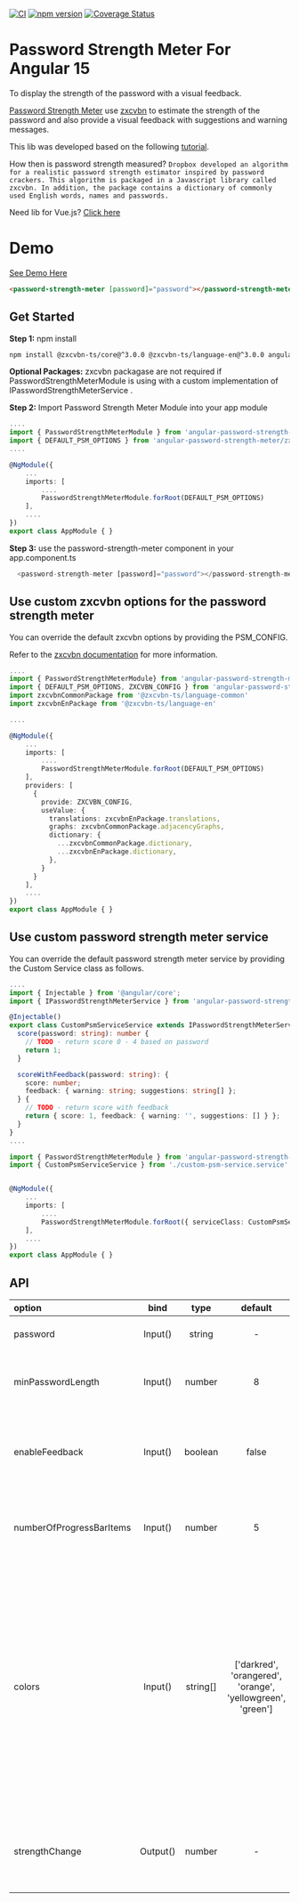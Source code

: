 [![CI](https://github.com/antoantonyk/password-strength-meter/actions/workflows/ci-workflow.yml/badge.svg)](https://github.com/antoantonyk/password-strength-meter/actions/workflows/ci-workflow.yml)
[![npm version](https://badge.fury.io/js/angular-password-strength-meter.svg)](https://badge.fury.io/js/angular-password-strength-meter)
[![Coverage Status](https://coveralls.io/repos/github/antoantonyk/password-strength-meter/badge.svg?branch=master)](https://coveralls.io/github/antoantonyk/password-strength-meter?branch=master)

# Password Strength Meter For Angular 15

To display the strength of the password with a visual feedback.

[Password Strength Meter](https://www.npmjs.com/package/angular-password-strength-meter) use [zxcvbn](https://github.com/zxcvbn-ts/zxcvbn) to estimate the strength of the password and also provide a visual feedback with suggestions and warning messages.

This lib was developed based on the following [tutorial](https://scotch.io/tutorials/password-strength-meter-in-angularjs).

How then is password strength measured? `Dropbox developed an algorithm for a realistic password strength estimator inspired by password crackers. This algorithm is packaged in a Javascript library called zxcvbn. In addition, the package contains a dictionary of commonly used English words, names and passwords.`

Need lib for Vue.js? [Click here](https://github.com/antoantonyk/vue-password-strength-meter)

# Demo

[See Demo Here](https://antoantonyk.github.io/password-strength-meter/)

```html
<password-strength-meter [password]="password"></password-strength-meter>
```

## Get Started

**Step 1:** npm install

```sh
npm install @zxcvbn-ts/core@^3.0.0 @zxcvbn-ts/language-en@^3.0.0 angular-password-strength-meter --save
```
**Optional Packages:** zxcvbn packagase are not required if PasswordStrengthMeterModule is using with a custom implementation of IPasswordStrengthMeterService .

**Step 2:** Import Password Strength Meter Module into your app module

```ts
....
import { PasswordStrengthMeterModule } from 'angular-password-strength-meter';
import { DEFAULT_PSM_OPTIONS } from 'angular-password-strength-meter/zxcvbn';
....

@NgModule({
    ...
    imports: [
        ....
        PasswordStrengthMeterModule.forRoot(DEFAULT_PSM_OPTIONS)
    ],
    ....
})
export class AppModule { }
```

**Step 3:** use the password-strength-meter component in your app.component.ts

```ts
  <password-strength-meter [password]="password"></password-strength-meter>
```

## Use custom zxcvbn options for the password strength meter

You can override the default zxcvbn options by providing the PSM_CONFIG.

Refer to the [zxcvbn documentation](https://zxcvbn-ts.github.io/zxcvbn/guide/getting-started) for more information.

```ts
....
import { PasswordStrengthMeterModule} from 'angular-password-strength-meter';
import { DEFAULT_PSM_OPTIONS, ZXCVBN_CONFIG } from 'angular-password-strength-meter/zxcvbn';
import zxcvbnCommonPackage from '@zxcvbn-ts/language-common'
import zxcvbnEnPackage from '@zxcvbn-ts/language-en'

....

@NgModule({
    ...
    imports: [
        ....
        PasswordStrengthMeterModule.forRoot(DEFAULT_PSM_OPTIONS)
    ],
    providers: [
      {
        provide: ZXCVBN_CONFIG,
        useValue: {
          translations: zxcvbnEnPackage.translations,
          graphs: zxcvbnCommonPackage.adjacencyGraphs,
          dictionary: {
            ...zxcvbnCommonPackage.dictionary,
            ...zxcvbnEnPackage.dictionary,
          },
        }
      }
    ],
    ....
})
export class AppModule { }
```

## Use custom password strength meter service

You can override the default password strength meter service by providing the Custom Service class as follows.

```ts
....
import { Injectable } from '@angular/core';
import { IPasswordStrengthMeterService } from 'angular-password-strength-meter';

@Injectable()
export class CustomPsmServiceService extends IPasswordStrengthMeterService {
  score(password: string): number {
    // TODO - return score 0 - 4 based on password
    return 1;
  }

  scoreWithFeedback(password: string): {
    score: number;
    feedback: { warning: string; suggestions: string[] };
  } {
    // TODO - return score with feedback
    return { score: 1, feedback: { warning: '', suggestions: [] } };
  }
}
....

import { PasswordStrengthMeterModule } from 'angular-password-strength-meter';
import { CustomPsmServiceService } from './custom-psm-service.service';


@NgModule({
    ...
    imports: [
        ....
        PasswordStrengthMeterModule.forRoot({ serviceClass: CustomPsmServiceService })
    ],
    ....
})
export class AppModule { }

```

## API

| option                   |   bind   |   type   |                          default                           | description                                                                                                                                                                                                          |
| :----------------------- | :------: | :------: | :--------------------------------------------------------: | :------------------------------------------------------------------------------------------------------------------------------------------------------------------------------------------------------------------- |
| password                 | Input()  |  string  |                             -                              | password to calculate its strength                                                                                                                                                                                   |
| minPasswordLength        | Input()  |  number  |                             8                              | min length of password to calculate the strength                                                                                                                                                                     |
| enableFeedback           | Input()  | boolean  |                           false                            | to show/hide the suggestions and warning messages                                                                                                                                                                    |
| numberOfProgressBarItems | Input()  |  number  |                             5                              | change the number to update the number of progress bar items                                                                                                                                                         |
| colors                   | Input()  | string[] | ['darkred', 'orangered', 'orange', 'yellowgreen', 'green'] | to overide the meter colors, password strength range is 0 - 4, for strength 0 equals first color in the array and so on. <br /><br />Note - length of the colors array should match the number of progress bar items |
| strengthChange           | Output() |  number  |                             -                              | emits the strength of the provided password in number -> range 0 - 4                                                                                                                                                 |
